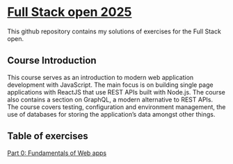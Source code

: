 # [Full Stack open 2025](https://fullstackopen.com/en/)
This github repository contains my solutions of exercises for the Full Stack open.

## Course Introduction
This course serves as an introduction to modern web application development with JavaScript. The main focus is on building single page applications with ReactJS that use REST APIs built with Node.js. The course also contains a section on GraphQL, a modern alternative to REST APIs.  
The course covers testing, configuration and environment management, the use of databases for storing the application’s data amongst other things.

## Table of exercises

[Part 0: Fundamentals of Web apps](https://github.com/rightbear/fullstackopen-exercises/tree/main/part0)